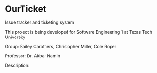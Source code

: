 # OurTicket
Issue tracker and ticketing system

This project is being developed for Software Engineering 1 at Texas Tech University

Group: Bailey Carothers, Christopher Miller, Cole Roper

Professor: Dr. Akbar Namin

Description:
